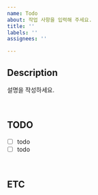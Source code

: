 ```yaml
---
name: Todo
about: 작업 사항을 입력해 주세요.
title: ''
labels: ''
assignees: ''

---
```


## Description
설명을 작성하세요.

<br/>

## TODO
- [ ] todo
- [ ] todo 

<br/>

## ETC

